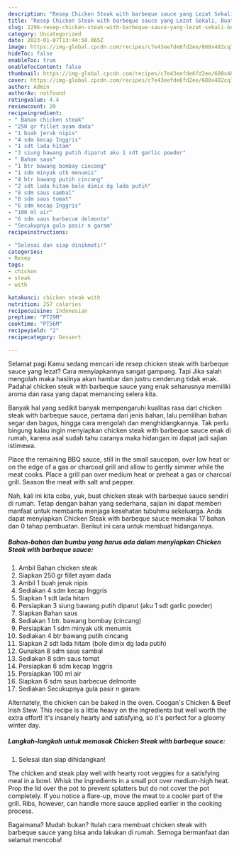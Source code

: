 ```yaml
---
description: "Resep Chicken Steak with barbeque sauce yang Lezat Sekali, Buat Buka Puasa Sempurna"
title: "Resep Chicken Steak with barbeque sauce yang Lezat Sekali, Buat Buka Puasa Sempurna"
slug: 2296-resep-chicken-steak-with-barbeque-sauce-yang-lezat-sekali-buat-buka-puasa-sempurna
category: Uncategorized
date: 2023-01-07T13:44:50.065Z
image: https://img-global.cpcdn.com/recipes/c7e43eefde6fd2ee/680x482cq70/chicken-steak-with-barbeque-sauce-foto-resep-utama.jpg
hideToc: false
enableToc: true
enableTocContent: false
thumbnail: https://img-global.cpcdn.com/recipes/c7e43eefde6fd2ee/680x482cq70/chicken-steak-with-barbeque-sauce-foto-resep-utama.jpg
cover: https://img-global.cpcdn.com/recipes/c7e43eefde6fd2ee/680x482cq70/chicken-steak-with-barbeque-sauce-foto-resep-utama.jpg
author: Admin
authorAv: notfound
ratingvalue: 4.4
reviewcount: 20
recipeingredient:
- " Bahan chicken steak"
- "250 gr fillet ayam dada"
- "1 buah jeruk nipis"
- "4 sdm kecap Inggris"
- "1 sdt lada hitam"
- "3 siung bawang putih diparut aku 1 sdt garlic powder"
- " Bahan saus"
- "1 btr bawang bombay cincang"
- "1 sdm minyak utk menumis"
- "4 btr bawang putih cincang"
- "2 sdt lada hitam bole dimix dg lada putih"
- "8 sdm saus sambal"
- "8 sdm saus tomat"
- "6 sdm kecap Inggris"
- "100 ml air"
- "6 sdm saus barbecue delmonte"
- "Secukupnya gula pasir n garam"
recipeinstructions:

- "Selesai dan siap dinikmati!"
categories:
- Resep
tags:
- chicken
- steak
- with

katakunci: chicken steak with 
nutrition: 257 calories
recipecuisine: Indonesian
preptime: "PT29M"
cooktime: "PT56M"
recipeyield: "2"
recipecategory: Dessert

---
```



Selamat pagi Kamu sedang mencari ide resep chicken steak with barbeque sauce yang lezat? Cara menyiapkannya sangat gampang. Tapi Jika salah mengolah maka hasilnya akan hambar dan justru cenderung tidak enak. Padahal chicken steak with barbeque sauce yang enak seharusnya memiliki aroma dan rasa yang dapat memancing selera kita.


Banyak hal yang sedikit banyak mempengaruhi kualitas rasa dari chicken steak with barbeque sauce, pertama dari jenis bahan, lalu pemilihan bahan segar dan bagus, hingga cara mengolah dan menghidangkannya. Tak perlu bingung kalau ingin menyiapkan chicken steak with barbeque sauce enak di rumah, karena asal sudah tahu caranya maka hidangan ini dapat jadi sajian istimewa.

Place the remaining BBQ sauce, still in the small saucepan, over low heat or on the edge of a gas or charcoal grill and allow to gently simmer while the meat cooks. Place a grill pan over medium heat or preheat a gas or charcoal grill. Season the meat with salt and pepper.


Nah, kali ini kita coba, yuk, buat chicken steak with barbeque sauce sendiri di rumah. Tetap dengan bahan yang sederhana, sajian ini dapat memberi manfaat untuk membantu menjaga kesehatan tubuhmu sekeluarga. Anda dapat menyiapkan Chicken Steak with barbeque sauce memakai 17 bahan dan 0 tahap pembuatan. Berikut ini cara untuk membuat hidangannya.

<!--inarticleads1-->

##### Bahan-bahan dan bumbu yang harus ada dalam menyiapkan Chicken Steak with barbeque sauce:

1. Ambil  Bahan chicken steak
1. Siapkan 250 gr fillet ayam dada
1. Ambil 1 buah jeruk nipis
1. Sediakan 4 sdm kecap Inggris
1. Siapkan 1 sdt lada hitam
1. Persiapkan 3 siung bawang putih diparut (aku 1 sdt garlic powder)
1. Siapkan  Bahan saus
1. Sediakan 1 btr. bawang bombay (cincang)
1. Persiapkan 1 sdm minyak utk menumis
1. Sediakan 4 btr bawang putih cincang
1. Siapkan 2 sdt lada hitam (bole dimix dg lada putih)
1. Gunakan 8 sdm saus sambal
1. Sediakan 8 sdm saus tomat
1. Persiapkan 6 sdm kecap Inggris
1. Persiapkan 100 ml air
1. Siapkan 6 sdm saus barbecue delmonte
1. Sediakan Secukupnya gula pasir n garam


Alternately, the chicken can be baked in the oven. Coogan&#39;s Chicken &amp; Beef Irish Stew. This recipe is a little heavy on the ingredients but well worth the extra effort! It&#39;s insanely hearty and satisfying, so it&#39;s perfect for a gloomy winter day. 

<!--inarticleads2-->

##### Langkah-langkah untuk memasak Chicken Steak with barbeque sauce:


1. Selesai dan siap dihidangkan!

The chicken and steak play well with hearty root veggies for a satisfying meal in a bowl. Whisk the ingredients in a small pot over medium-high heat. Prop the lid over the pot to prevent splatters but do not cover the pot completely. If you notice a flare-up, move the meat to a cooler part of the grill. Ribs, however, can handle more sauce applied earlier in the cooking process. 

Bagaimana? Mudah bukan? Itulah cara membuat chicken steak with barbeque sauce yang bisa anda lakukan di rumah. Semoga bermanfaat dan selamat mencoba!
